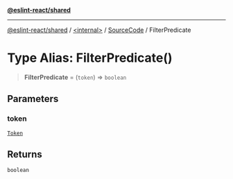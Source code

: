 [**@eslint-react/shared**](../../../../README.md)

***

[@eslint-react/shared](../../../../README.md) / [\<internal\>](../../../README.md) / [SourceCode](../README.md) / FilterPredicate

# Type Alias: FilterPredicate()

> **FilterPredicate** = (`token`) => `boolean`

## Parameters

### token

[`Token`](../../../type-aliases/Token.md)

## Returns

`boolean`
